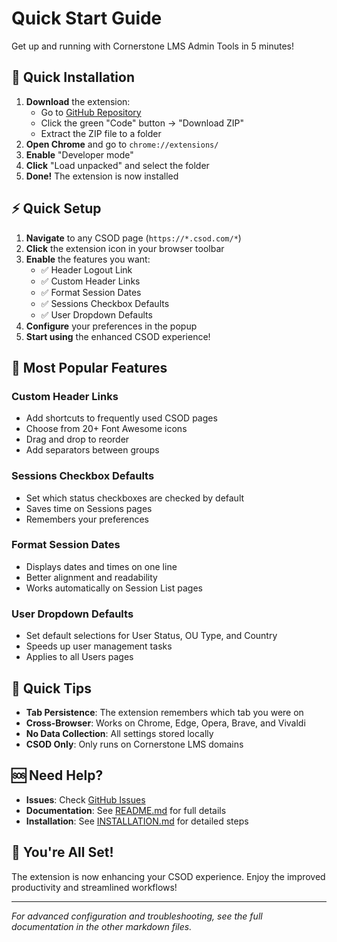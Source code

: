 # Quick Start Guide

Get up and running with Cornerstone LMS Admin Tools in 5 minutes!

## 🚀 Quick Installation

1. **Download** the extension:
   - Go to [GitHub Repository](https://github.com/hopeypants/cornerstone-lms-tools)
   - Click the green "Code" button → "Download ZIP"
   - Extract the ZIP file to a folder
2. **Open Chrome** and go to `chrome://extensions/`
3. **Enable** "Developer mode"
4. **Click** "Load unpacked" and select the folder
5. **Done!** The extension is now installed

## ⚡ Quick Setup

1. **Navigate** to any CSOD page (`https://*.csod.com/*`)
2. **Click** the extension icon in your browser toolbar
3. **Enable** the features you want:
   - ✅ Header Logout Link
   - ✅ Custom Header Links
   - ✅ Format Session Dates
   - ✅ Sessions Checkbox Defaults
   - ✅ User Dropdown Defaults
4. **Configure** your preferences in the popup
5. **Start using** the enhanced CSOD experience!

## 🎯 Most Popular Features

### Custom Header Links
- Add shortcuts to frequently used CSOD pages
- Choose from 20+ Font Awesome icons
- Drag and drop to reorder
- Add separators between groups

### Sessions Checkbox Defaults
- Set which status checkboxes are checked by default
- Saves time on Sessions pages
- Remembers your preferences

### Format Session Dates
- Displays dates and times on one line
- Better alignment and readability
- Works automatically on Session List pages

### User Dropdown Defaults
- Set default selections for User Status, OU Type, and Country
- Speeds up user management tasks
- Applies to all Users pages

## 🔧 Quick Tips

- **Tab Persistence**: The extension remembers which tab you were on
- **Cross-Browser**: Works on Chrome, Edge, Opera, Brave, and Vivaldi
- **No Data Collection**: All settings stored locally
- **CSOD Only**: Only runs on Cornerstone LMS domains

## 🆘 Need Help?

- **Issues**: Check [GitHub Issues](https://github.com/hopeypants/cornerstone-lms-tools/issues)
- **Documentation**: See [README.md](README.md) for full details
- **Installation**: See [INSTALLATION.md](INSTALLATION.md) for detailed steps

## 🎉 You're All Set!

The extension is now enhancing your CSOD experience. Enjoy the improved productivity and streamlined workflows!

---

*For advanced configuration and troubleshooting, see the full documentation in the other markdown files.*
